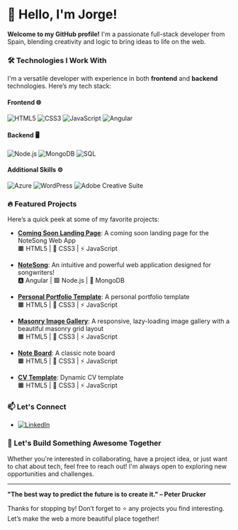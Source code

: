 # 👋 Hello, I'm Jorge!

**Welcome to my GitHub profile!** I'm a passionate full-stack developer from Spain, blending creativity and logic to bring ideas to life on the web.

### 🛠️ Technologies I Work With
I'm a versatile developer with experience in both **frontend** and **backend** technologies. Here’s my tech stack:

#### **Frontend** 🌐
![HTML5](https://img.shields.io/badge/-HTML5-E34F26?logo=html5&logoColor=white&style=flat-square) ![CSS3](https://img.shields.io/badge/-CSS3-1572B6?logo=css3&logoColor=white&style=flat-square) ![JavaScript](https://img.shields.io/badge/-JavaScript-F7DF1E?logo=javascript&logoColor=black&style=flat-square) ![Angular](https://img.shields.io/badge/-Angular-DD0031?logo=angular&logoColor=white&style=flat-square)

#### **Backend** 🖥️
 ![Node.js](https://img.shields.io/badge/-Node.js-339933?logo=node.js&logoColor=white&style=flat-square)  ![MongoDB](https://img.shields.io/badge/-MongoDB-47A248?logo=mongodb&logoColor=white&style=flat-square)  ![SQL](https://img.shields.io/badge/-SQL-4479A1?logo=MySQL&logoColor=white&style=flat-square)

#### **Additional Skills** ⚙️
![Azure](https://img.shields.io/badge/-Azure-0078D4?logo=microsoft-azure&logoColor=white&style=flat-square) ![WordPress](https://img.shields.io/badge/-WordPress-21759B?logo=wordpress&logoColor=white&style=flat-square) ![Adobe Creative Suite](https://img.shields.io/badge/-Adobe%20Creative%20Suite-FF0000?logo=adobe-creative-cloud&logoColor=white&style=flat-square)
### 🔥 Featured Projects
Here’s a quick peek at some of my favorite projects:

- **[Coming Soon Landing Page](https://jps-one.github.io/notesong/)**: A coming soon landing page for the NoteSong Web App  
  🟧 HTML5 | 🎨 CSS3 | ⚡ JavaScript

- **[NoteSong](https://notesong.netlify.app/)**: An intuitive and powerful web application designed for songwriters!  
  🅰️ Angular | 🟩 Node.js | 🍃 MongoDB

- **[Personal Portfolio Template](https://jps-one.github.io/portfolio-template/)**: A personal portfolio template  
  🟧 HTML5 | 🎨 CSS3 | ⚡ JavaScript

- **[Masonry Image Gallery](https://jps-one.github.io/masonry-local-album/)**: A responsive, lazy-loading image gallery with a beautiful masonry grid layout  
  🟧 HTML5 | 🎨 CSS3 | ⚡ JavaScript

- **[Note Board](https://jps-one.github.io/note-board/)**: A classic note board  
  🟧 HTML5 | 🎨 CSS3 | ⚡ JavaScript

- **[CV Template](https://jps-one.github.io/cv-template/)**: Dynamic CV template  
  🟧 HTML5 | 🎨 CSS3 | ⚡ JavaScript



### 📫 Let's Connect
 * [![LinkedIn](https://img.shields.io/badge/-LinkedIn-0A66C2?logo=linkedin&logoColor=white&style=flat-square)](https://www.linkedin.com/in/jorge-pardo-semp/)


### 🚀 Let's Build Something Awesome Together
Whether you're interested in collaborating, have a project idea, or just want to chat about tech, feel free to reach out! I'm always open to exploring new opportunities and challenges.

---

**"The best way to predict the future is to create it." – Peter Drucker**

Thanks for stopping by! Don’t forget to ⭐ any projects you find interesting. Let’s make the web a more beautiful place together!
